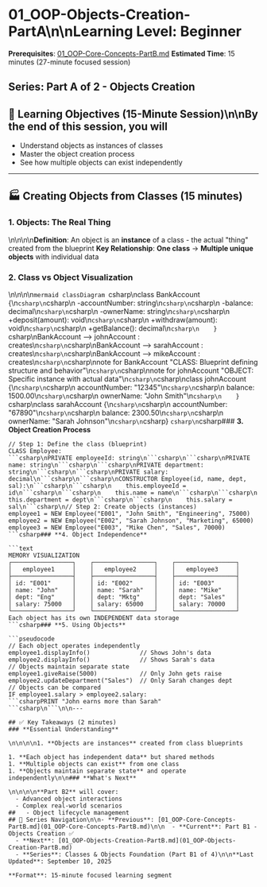 # 01_OOP-Objects-Creation-PartA\n\n**Learning Level**: Beginner

**Prerequisites**: [01_OOP-Core-Concepts-PartB.md](01_OOP-Core-Concepts-PartB.md)
**Estimated Time**: 15 minutes (27-minute focused session)
## **Series**: Part A of 2 - Objects Creation
## 🎯 Learning Objectives (15-Minute Session)\n\nBy the end of this session, you will

- Understand objects as instances of classes
- Master the object creation process
- See how multiple objects can exist independently

---

## 🏭 Creating Objects from Classes (15 minutes)

### **1. Objects: The Real Thing**

\n\n\n\n**Definition**: An object is an **instance** of a class - the actual "thing" created from the blueprint
**Key Relationship**: **One class** → **Multiple unique objects** with individual data

### **2. Class vs Object Visualization**

\n\n\n\n```mermaid
classDiagram
```csharp\nclass BankAccount {\n```csharp\n```csharp\n    -accountNumber: string\n```csharp\n```csharp\n    -balance: decimal\n```csharp\n```csharp\n    -ownerName: string\n```csharp\n```csharp\n    +deposit(amount): void\n```csharp\n```csharp\n    +withdraw(amount): void\n```csharp\n```csharp\n    +getBalance(): decimal\n```csharp\n    }
```csharp\nBankAccount --> johnAccount : creates\n```csharp\n```csharp\nBankAccount --> sarahAccount : creates\n```csharp\n```csharp\nBankAccount --> mikeAccount : creates\n```csharp\n```csharp\nnote for BankAccount "CLASS: Blueprint defining structure and behavior"\n```csharp\n```csharp\nnote for johnAccount "OBJECT: Specific instance with actual data"\n```csharp\n```csharp\nclass johnAccount {\n```csharp\n```csharp\n    accountNumber: "12345"\n```csharp\n```csharp\n    balance: 1500.00\n```csharp\n```csharp\n    ownerName: "John Smith"\n```csharp\n    }
```csharp\nclass sarahAccount {\n```csharp\n```csharp\n    accountNumber: "67890"\n```csharp\n```csharp\n    balance: 2300.50\n```csharp\n```csharp\n    ownerName: "Sarah Johnson"\n```csharp\n```csharp}
```csharp\n```csharp### **3. Object Creation Process**

```pseudocode
// Step 1: Define the class (blueprint)
CLASS Employee:
```csharp\nPRIVATE employeeId: string\n```csharp\n```csharp\nPRIVATE name: string\n```csharp\n```csharp\nPRIVATE department: string\n```csharp\n```csharp\nPRIVATE salary: decimal\n```csharp\n```csharp\nCONSTRUCTOR Employee(id, name, dept, sal):\n```csharp\n```csharp\n    this.employeeId = id\n```csharp\n```csharp\n    this.name = name\n```csharp\n```csharp\n    this.department = dept\n```csharp\n```csharp\n    this.salary = sal\n```csharp\n// Step 2: Create objects (instances)
employee1 = NEW Employee("E001", "John Smith", "Engineering", 75000)
employee2 = NEW Employee("E002", "Sarah Johnson", "Marketing", 65000)
employee3 = NEW Employee("E003", "Mike Chen", "Sales", 70000)
```csharp### **4. Object Independence**

```text
MEMORY VISUALIZATION
┌─────────────────┐    ┌─────────────────┐    ┌─────────────────┐
│   employee1     │    │   employee2     │    │   employee3     │
├─────────────────┤    ├─────────────────┤    ├─────────────────┤
│ id: "E001"      │    │ id: "E002"      │    │ id: "E003"      │
│ name: "John"    │    │ name: "Sarah"   │    │ name: "Mike"    │
│ dept: "Eng"     │    │ dept: "Mktg"    │    │ dept: "Sales"   │
│ salary: 75000   │    │ salary: 65000   │    │ salary: 70000   │
└─────────────────┘    └─────────────────┘    └─────────────────┘
Each object has its own INDEPENDENT data storage
```csharp### **5. Using Objects**

```pseudocode
// Each object operates independently
employee1.displayInfo()              // Shows John's data
employee2.displayInfo()              // Shows Sarah's data
// Objects maintain separate state
employee1.giveRaise(5000)            // Only John gets raise
employee2.updateDepartment("Sales")  // Only Sarah changes dept
// Objects can be compared
IF employee1.salary > employee2.salary:
```csharpPRINT "John earns more than Sarah"
```csharp\n```\n\n---

## ✅ Key Takeaways (2 minutes)
### **Essential Understanding**

\n\n\n\n1. **Objects are instances** created from class blueprints

1. **Each object has independent data** but shared methods
1. **Multiple objects can exist** from one class
1. **Objects maintain separate state** and operate independently\n\n### **What's Next**

\n\n\n\n**Part B2** will cover:
  - Advanced object interactions
  - Complex real-world scenarios
##   - Object lifecycle management
## 🔗 Series Navigation\n\n- **Previous**: [01_OOP-Core-Concepts-PartB.md](01_OOP-Core-Concepts-PartB.md)\n\n  - **Current**: Part B1 - Objects Creation ✅
  - **Next**: [01_OOP-Objects-Creation-PartB.md](01_OOP-Objects-Creation-PartB.md)
  - **Series**: Classes & Objects Foundation (Part B1 of 4)\n\n**Last Updated**: September 10, 2025

**Format**: 15-minute focused learning segment
